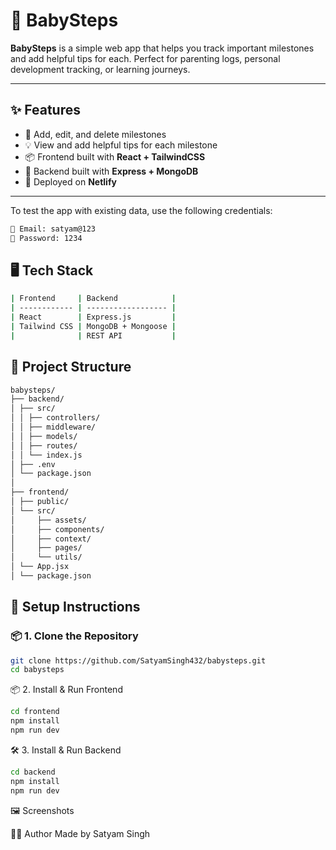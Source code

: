 # 👶 BabySteps

**BabySteps** is a simple web app that helps you track important milestones and add helpful tips for each. Perfect for parenting logs, personal development tracking, or learning journeys.

---

## ✨ Features

- 🧱 Add, edit, and delete milestones
- 💡 View and add helpful tips for each milestone
- 📦 Frontend built with **React + TailwindCSS**
- 🔐 Backend built with **Express + MongoDB**
- 🚀 Deployed on **Netlify**

---

To test the app with existing data, use the following credentials:

```bash
📧 Email: satyam@123  
🔑 Password: 1234
```

## 🖥️ Tech Stack
```bash
| Frontend     | Backend            |
| ------------ | ------------------ |
| React        | Express.js         |
| Tailwind CSS | MongoDB + Mongoose |
|              | REST API           |
```
## 🔧 Project Structure


```bash
babysteps/
├── backend/  
│ ├── src/
│ │ ├── controllers/
│ │ ├── middleware/
│ │ ├── models/
│ │ ├── routes/
│ │ └── index.js
│ ├── .env  
│ └── package.json
│
├── frontend/  
│ ├── public/
│ └── src/
│     ├── assets/
│     ├── components/
│     ├── context/
│     ├── pages/
│     └── utils/
│ └── App.jsx
│ └── package.json
```
## 🔧 Setup Instructions

### 📦 1. Clone the Repository
```bash
git clone https://github.com/SatyamSingh432/babysteps.git
cd babysteps
```
📦 2. Install & Run Frontend
```bash
cd frontend
npm install
npm run dev
```

🛠️ 3. Install & Run Backend
```bash
cd backend
npm install
npm run dev
```
🖼️ Screenshots

🙋‍♂️ Author
Made by Satyam Singh
